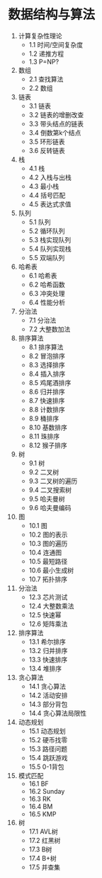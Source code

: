 # 数据结构与算法

1. 计算复杂性理论
    - 1.1 时间/空间复杂度
    - 1.2 递推方程
    - 1.3 P=NP?
2. 数组
    - 2.1 查找算法
    - 2.2 数组
3. 链表
    - 3.1 链表
    - 3.2 链表的增删改查
    - 3.3 带头结点的链表
    - 3.4 倒数第k个结点
    - 3.5 环形链表
    - 3.6 反转链表
4. 栈
    - 4.1 栈
    - 4.2 入栈与出栈
    - 4.3 最小栈
    - 4.4 括号匹配
    - 4.5 表达式求值
5. 队列
    - 5.1 队列
    - 5.2 循环队列
    - 5.3 栈实现队列
    - 5.4 队列实现栈
    - 5.5 双端队列
6. 哈希表
    - 6.1 哈希表
    - 6.2 哈希函数
    - 6.3 冲突处理
    - 6.4 性能分析
7. 分治法
    - 7.1 分治法
    - 7.2 大整数加法
8. 排序算法
    - 8.1 排序算法
    - 8.2 冒泡排序
    - 8.3 选择排序
    - 8.4 插入排序
    - 8.5 鸡尾酒排序
    - 8.6 归并排序
    - 8.7 快速排序
    - 8.8 计数排序
    - 8.9 桶排序
    - 8.10 基数排序
    - 8.11 珠排序
    - 8.12 猴子排序
9. 树
    - 9.1 树
    - 9.2 二叉树
    - 9.3 二叉树的遍历
    - 9.4 二叉搜索树
    - 9.5 哈夫曼树
    - 9.6 哈夫曼编码
10. 图
    - 10.1 图
    - 10.2 图的表示
    - 10.3 图的遍历
    - 10.4 连通图
    - 10.5 最短路径
    - 10.6 最小生成树
    - 10.7 拓扑排序
12. 分治法
    - 12.3 芯片测试
    - 12.4 大整数乘法
    - 12.5 快速幂
    - 12.6 矩阵乘法
13. 排序算法
    - 13.1 希尔排序
    - 13.2 归并排序
    - 13.3 快速排序
    - 13.4 堆排序
14. 贪心算法
    - 14.1 贪心算法
    - 14.2 活动安排
    - 14.3 部分背包
    - 14.4 贪心算法局限性
15. 动态规划
    - 15.1 动态规划
    - 15.2 硬币找零
    - 15.3 路径问题
    - 15.4 跳跃游戏
    - 15.5 0-1背包
16. 模式匹配
    - 16.1 BF
    - 16.2 Sunday
    - 16.3 RK
    - 16.4 BM
    - 16.5 KMP
17. 树
    - 17.1 AVL树
    - 17.2 红黑树
    - 17.3 B树
    - 17.4 B+树
    - 17.5 并查集